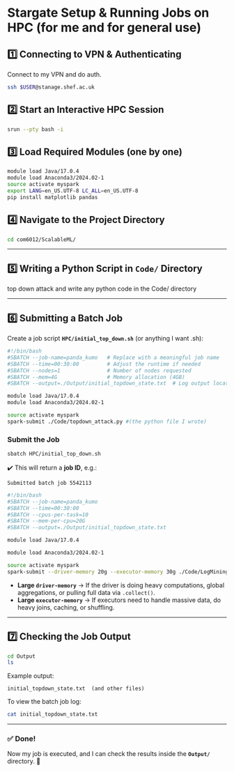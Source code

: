 
# **Stargate Setup & Running Jobs on HPC (for me and for general use)**  

## **1️⃣ Connecting to VPN & Authenticating**  
Connect to my VPN and do auth.  
```bash
ssh $USER@stanage.shef.ac.uk
```

## **2️⃣ Start an Interactive HPC Session**  
```bash
srun --pty bash -i
```

## **3️⃣ Load Required Modules (one by one)**  
```bash
module load Java/17.0.4
module load Anaconda3/2024.02-1
source activate myspark
export LANG=en_US.UTF-8 LC_ALL=en_US.UTF-8
pip install matplotlib pandas
```

## **4️⃣ Navigate to the Project Directory**  
```bash
cd com6012/ScalableML/
```

---

## **5️⃣ Writing a Python Script in `Code/` Directory**  
top down attack and write any python code in the Code/ directory 

---

## **6️⃣ Submitting a Batch Job**  

Create a job script **`HPC/initial_top_down.sh`** (or anything I want .sh):  

```bash
#!/bin/bash
#SBATCH --job-name=panda_kumo   # Replace with a meaningful job name
#SBATCH --time=00:30:00         # Adjust the runtime if needed
#SBATCH --nodes=1               # Number of nodes requested
#SBATCH --mem=4G                # Memory allocation (4GB)
#SBATCH --output=./Output/initial_topdown_state.txt  # Log output location

module load Java/17.0.4
module load Anaconda3/2024.02-1

source activate myspark
spark-submit ./Code/topdown_attack.py #(the python file I wrote)
```

### **Submit the Job**  
```bash
sbatch HPC/initial_top_down.sh
```
✔️ This will return a **job ID**, e.g.:
```
Submitted batch job 5542113
```

```bash
#!/bin/bash
#SBATCH --job-name=panda_kumo 
#SBATCH --time=00:30:00 
#SBATCH --cpus-per-task=10
#SBATCH --mem-per-cpu=20G 
#SBATCH --output=./Output/initial_topdown_state.txt  

module load Java/17.0.4

module load Anaconda3/2024.02-1

source activate myspark
spark-submit --driver-memory 20g --executor-memory 30g ./Code/LogMiningBig.py  
```

- **Large `driver-memory`** → If the driver is doing heavy computations, global aggregations, or pulling full data via `.collect()`.
- **Large `executor-memory`** → If executors need to handle massive data, do heavy joins, caching, or shuffling.


---

## **7️⃣ Checking the Job Output**  
```bash
cd Output
ls
```
Example output:
```  
initial_topdown_state.txt  (and other files)
```

To view the batch job log:
```bash
cat initial_topdown_state.txt
```

---

### **✅ Done!**  
Now my job is executed, and I can check the results inside the **`Output/`** directory. 🎯

